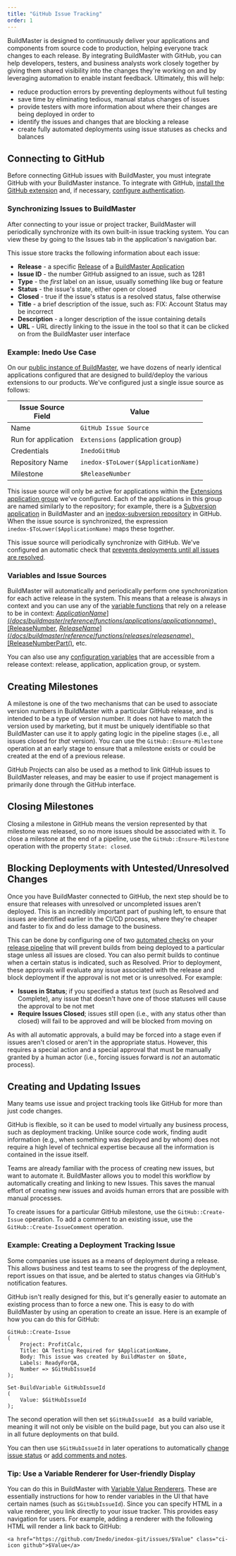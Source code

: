 ```yaml
---
title: "GitHub Issue Tracking"
order: 1
---
```



BuildMaster is designed to continuously deliver your applications and components from source code to production, helping everyone track changes to each release. By integrating BuildMaster with GitHub, you can help developers, testers, and business analysts work closely together by giving them shared visibility into the changes they're working on and by leveraging automation to enable instant feedback. Ultimately, this will help:

- reduce production errors by preventing deployments without full testing
- save time by eliminating tedious, manual status changes of issues
- provide testers with more information about where their changes are being deployed in order to
- identify the issues and changes that are blocking a release
- create fully automated deployments using issue statuses as checks and balances

## Connecting to GitHub 

Before connecting GitHub issues with BuildMaster, you must integrate GitHub with your BuildMaster instance. To integrate with GitHub, [install the GitHub extension](/docs/buildmaster/tools-service-integrations/buildmaster-integrations-github#extension) and, if necessary, [configure authentication](/docs/buildmaster/tools-service-integrations/buildmaster-integrations-github#authentication).

### Synchronizing Issues to BuildMaster

After connecting to your issue or project tracker, BuildMaster will periodically synchronize with its own built-in issue tracking system. You can view these by going to the Issues tab in the application's navigation bar.

This issue store tracks the following information about each issue:

- **Release** - a specific [Release](/docs/buildmaster/modeling-your-applications/buildmaster-releases) of a [BuildMaster Application](/docs/buildmaster/modeling-your-applications/buildmaster-applications-concepts)
- **Issue ID** - the number GitHub assigned to an issue, such as 1281
- **Type** - the *first* label on an issue, usually something like bug or feature
- **Status** - the issue's state, either open or closed
- **Closed** - true if the issue's status is a resolved status, false otherwise
- **Title** - a brief description of the issue, such as: FIX: Account Status may be incorrect
- **Description** - a longer description of the issue containing details
- **URL** - URL directly linking to the issue in the tool so that it can be clicked on from the BuildMaster user interface

### Example: Inedo Use Case

On our [public instance of BuildMaster](https://buildmaster.inedo.com/), we have dozens of nearly identical applications configured that are designed to build/deploy the various extensions to our products. We've configured just a single issue source as follows:

|Issue Source<br/>Field|Value|
|-|-|
|Name|`GitHub Issue Source`|
|Run for application|`Extensions` (application group)|
|Credentials|`InedoGitHub`|
|Repository Name|`inedox-$ToLower($ApplicationName)`|
|Milestone|`$ReleaseNumber`|

This issue source will only be active for applications within the [Extensions application group](https://buildmaster.inedo.com/all-applications?applicationGroupId=1) we've configured. Each of the applications in this group are named similarly to the repository; for example, there is a [Subversion application](https://buildmaster.inedo.com/applications/23/overview) in BuildMaster and an [inedox-subversion repository](https://github.com/inedo/inedox-subversion) in GitHub. When the issue source is synchronized, the expression `inedox-$ToLower($ApplicationName)` maps these together.

This issue source will periodically synchronize with GitHub. We've configured an automatic check that [prevents deployments until all issues are resolved](/docs/buildmaster/builds-continuous-integration/automated-testing-verification/buildmaster-ci-cd-testing-and-verification-unit-tests).

### Variables and Issue Sources

BuildMaster will automatically and periodically perform one synchronization for each active release in the system. This means that a release is always in context and you can use any of the [variable functions](/docs/buildmaster/reference/functions) that rely on a release to be in context: [$ApplicationName](/docs/buildmaster/reference/functions/applications/applicationname), [$ReleaseNumber](/docs/buildmaster/reference/functions/releases/releasenumber), [$ReleaseName](/docs/buildmaster/reference/functions/releases/releasename), [$ReleaseNumberPart()](/docs/buildmaster/reference/functions/releases/releasenumberpart), etc.

You can also use any [configuration variables](/docs/buildmaster/otterscript-execution-engine/buildmaster-variables) that are accessible from a release context: release, application, application group, or system.

## Creating Milestones

A milestone is one of the two mechanisms that can be used to associate version numbers in BuildMaster with a particular GitHub release, and is intended to be a type of version number. It does not have to match the version used by marketing, but it must be uniquely identifiable so that BuildMaster can use it to apply gating logic in the pipeline stages (i.e., all issues closed for *that* version). You can use the `GitHub::Ensure-Milestone` operation at an early stage to ensure that a milestone exists or could be created at the end of a previous release.

GitHub Projects can also be used as a method to link GitHub issues to BuildMaster releases, and may be easier to use if project management is primarily done through the GitHub interface.

## Closing Milestones 

Closing a milestone in GitHub means the version represented by that milestone was released, so no more issues should be associated with it. To close a milestone at the end of a pipeline, use the `GitHub::Ensure-Milestone` operation with the property `State: closed`.

## Blocking Deployments with Untested/Unresolved Changes 

Once you have BuildMaster connected to GitHub, the next step should be to ensure that releases with unresolved or uncompleted issues aren't deployed. This is an incredibly important part of pushing left, to ensure that issues are identified earlier in the CI/CD process, where they're cheaper and faster to fix and do less damage to the business.

This can be done by configuring one of two [automated checks](/docs/buildmaster/deployment-continuous-delivery/automated-testing-verification-automatic-manual-approvals/buildmaster-ci-cd-testing-and-verification-approvals-automated-checks) on your [release pipeline](/docs/buildmaster/deployment-continuous-delivery/buildmaster-pipelines) that will prevent builds from being deployed to a particular stage unless all issues are closed. You can also permit builds to continue when a certain status is indicated, such as Resolved. Prior to deployment, these approvals will evaluate any issue associated with the release and block deployment if the approval is not met or is unresolved. For example:

- **Issues in Status**; if you specified a status text (such as Resolved and Complete), any issue that doesn't have one of those statuses will cause the approval to be not met
- **Require Issues Closed**; issues still open (i.e., with any status other than closed) will fail to be approved and will be blocked from moving on

As with all automatic approvals, a build may be forced into a stage even if issues aren't closed or aren't in the appropriate status. However, this requires a special action and a special approval that must be manually granted by a human actor (i.e., forcing issues forward is *not* an automatic process).

## Creating and Updating Issues 

Many teams use issue and project tracking tools like GitHub for more than just code changes.

GitHub is flexible, so it can be used to model virtually any business process, such as deployment tracking. Unlike source code work, finding audit information (e.g., when something was deployed and by whom) does not require a high level of technical expertise because all the information is contained in the issue itself.

Teams are already familiar with the process of creating new issues, but want to automate it. BuildMaster allows you to model this workflow by automatically creating and linking to new Issues. This saves the manual effort of creating new issues and avoids human errors that are possible with manual processes.

To create issues for a particular GitHub milestone, use the `GitHub::Create-Issue` operation. To add a comment to an existing issue, use the `GitHub::Create-IssueComment` operation.

### Example: Creating a Deployment Tracking Issue  

Some companies use issues as a means of deployment during a release. This allows business and test teams to see the progress of the deployment, report issues on that issue, and be alerted to status changes via GitHub's notification features.

GitHub isn't really designed for this, but it's generally easier to automate an existing process than to force a new one. This is easy to do with BuildMaster by using an operation to create an issue. Here is an example of how you can do this for GitHub:

```
GitHub::Create-Issue
(
	Project: ProfitCalc,
	Title: QA Testing Required for $ApplicationName,
	Body: This issue was created by BuildMaster on $Date,
	Labels: ReadyForQA,
	Number => $GitHubIssueId
);

Set-BuildVariable GitHubIssueId
(
	Value: $GitHubIssueId
);
```

The second operation will then set `$GitHubIssueId ` as a build variable, meaning it will not only be visible on the build page, but you can also use it in all future deployments on that build.

You can then use `$GitHubIssueId` in later operations to automatically [change issue status](/docs/buildmaster/modeling-your-applications/buildmaster-applications-issue-tracking) or [add comments and notes](/docs/buildmaster/reference/operations/general/create-issuecomment).


### Tip: Use a Variable Renderer for User-friendly Display

You can do this in BuildMaster with [Variable Value Renderers](/docs/buildmaster/otterscript-execution-engine/buildmaster-variables/buildmaster-variables-customizing-display). These are essentially instructions for how to render variables in the UI that have certain names (such as `$GitHubIssueId`). Since you can specify HTML in a value renderer, you link directly to your issue tracker. This provides easy navigation for users. For example, adding a renderer with the following HTML will render a link back to GitHub:

```
<a href="https://github.com/Inedo/inedox-git/issues/$Value" class="ci-icon github">$Value</a>
```